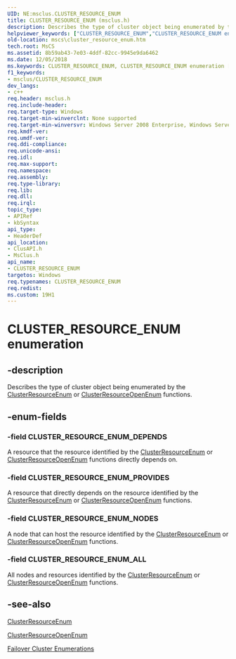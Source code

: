 ```yaml
---
UID: NE:msclus.CLUSTER_RESOURCE_ENUM
title: CLUSTER_RESOURCE_ENUM (msclus.h)
description: Describes the type of cluster object being enumerated by the ClusterResourceEnum or ClusterResourceOpenEnum functions.
helpviewer_keywords: ["CLUSTER_RESOURCE_ENUM","CLUSTER_RESOURCE_ENUM enumeration [Failover Cluster]","CLUSTER_RESOURCE_ENUM_ALL","CLUSTER_RESOURCE_ENUM_DEPENDS","CLUSTER_RESOURCE_ENUM_NODES","CLUSTER_RESOURCE_ENUM_PROVIDES","_CLUSTER_RESOURCE_ENUM","_CLUSTER_RESOURCE_ENUM enumeration [Failover Cluster]","clusapi/CLUSTER_RESOURCE_ENUM","clusapi/CLUSTER_RESOURCE_ENUM_ALL","clusapi/CLUSTER_RESOURCE_ENUM_DEPENDS","clusapi/CLUSTER_RESOURCE_ENUM_NODES","clusapi/CLUSTER_RESOURCE_ENUM_PROVIDES","clusapi/_CLUSTER_RESOURCE_ENUM","msclus/CLUSTER_RESOURCE_ENUM","msclus/CLUSTER_RESOURCE_ENUM_ALL","msclus/CLUSTER_RESOURCE_ENUM_DEPENDS","msclus/CLUSTER_RESOURCE_ENUM_NODES","msclus/CLUSTER_RESOURCE_ENUM_PROVIDES","msclus/_CLUSTER_RESOURCE_ENUM","mscs.cluster_resource_enum"]
old-location: mscs\cluster_resource_enum.htm
tech.root: MsCS
ms.assetid: 8b59ab43-7e03-4ddf-82cc-9945e9da6462
ms.date: 12/05/2018
ms.keywords: CLUSTER_RESOURCE_ENUM, CLUSTER_RESOURCE_ENUM enumeration [Failover Cluster], CLUSTER_RESOURCE_ENUM_ALL, CLUSTER_RESOURCE_ENUM_DEPENDS, CLUSTER_RESOURCE_ENUM_NODES, CLUSTER_RESOURCE_ENUM_PROVIDES, _CLUSTER_RESOURCE_ENUM, _CLUSTER_RESOURCE_ENUM enumeration [Failover Cluster], clusapi/CLUSTER_RESOURCE_ENUM, clusapi/CLUSTER_RESOURCE_ENUM_ALL, clusapi/CLUSTER_RESOURCE_ENUM_DEPENDS, clusapi/CLUSTER_RESOURCE_ENUM_NODES, clusapi/CLUSTER_RESOURCE_ENUM_PROVIDES, clusapi/_CLUSTER_RESOURCE_ENUM, msclus/CLUSTER_RESOURCE_ENUM, msclus/CLUSTER_RESOURCE_ENUM_ALL, msclus/CLUSTER_RESOURCE_ENUM_DEPENDS, msclus/CLUSTER_RESOURCE_ENUM_NODES, msclus/CLUSTER_RESOURCE_ENUM_PROVIDES, msclus/_CLUSTER_RESOURCE_ENUM, mscs.cluster_resource_enum
f1_keywords:
- msclus/CLUSTER_RESOURCE_ENUM
dev_langs:
- c++
req.header: msclus.h
req.include-header: 
req.target-type: Windows
req.target-min-winverclnt: None supported
req.target-min-winversvr: Windows Server 2008 Enterprise, Windows Server 2008 Datacenter
req.kmdf-ver: 
req.umdf-ver: 
req.ddi-compliance: 
req.unicode-ansi: 
req.idl: 
req.max-support: 
req.namespace: 
req.assembly: 
req.type-library: 
req.lib: 
req.dll: 
req.irql: 
topic_type:
- APIRef
- kbSyntax
api_type:
- HeaderDef
api_location:
- ClusAPI.h
- MsClus.h
api_name:
- CLUSTER_RESOURCE_ENUM
targetos: Windows
req.typenames: CLUSTER_RESOURCE_ENUM
req.redist: 
ms.custom: 19H1
---
```


# CLUSTER_RESOURCE_ENUM enumeration


## -description


Describes the type of cluster object being enumerated by the 
    <a href="https://docs.microsoft.com/windows/desktop/api/clusapi/nf-clusapi-clusterresourceenum">ClusterResourceEnum</a> or 
    <a href="https://docs.microsoft.com/windows/desktop/api/clusapi/nf-clusapi-clusterresourceopenenum">ClusterResourceOpenEnum</a> 
    functions.


## -enum-fields




### -field CLUSTER_RESOURCE_ENUM_DEPENDS

A resource that the resource identified by the 
       <a href="https://docs.microsoft.com/windows/desktop/api/clusapi/nf-clusapi-clusterresourceenum">ClusterResourceEnum</a> or 
       <a href="https://docs.microsoft.com/windows/desktop/api/clusapi/nf-clusapi-clusterresourceopenenum">ClusterResourceOpenEnum</a> functions directly 
       depends on.


### -field CLUSTER_RESOURCE_ENUM_PROVIDES

A resource that directly depends on the resource identified by the 
       <a href="https://docs.microsoft.com/windows/desktop/api/clusapi/nf-clusapi-clusterresourceenum">ClusterResourceEnum</a> or 
       <a href="https://docs.microsoft.com/windows/desktop/api/clusapi/nf-clusapi-clusterresourceopenenum">ClusterResourceOpenEnum</a> functions.


### -field CLUSTER_RESOURCE_ENUM_NODES

A node that can host the resource identified by the 
       <a href="https://docs.microsoft.com/windows/desktop/api/clusapi/nf-clusapi-clusterresourceenum">ClusterResourceEnum</a> or 
       <a href="https://docs.microsoft.com/windows/desktop/api/clusapi/nf-clusapi-clusterresourceopenenum">ClusterResourceOpenEnum</a> functions.


### -field CLUSTER_RESOURCE_ENUM_ALL

All nodes and resources identified by the 
       <a href="https://docs.microsoft.com/windows/desktop/api/clusapi/nf-clusapi-clusterresourceenum">ClusterResourceEnum</a> or 
       <a href="https://docs.microsoft.com/windows/desktop/api/clusapi/nf-clusapi-clusterresourceopenenum">ClusterResourceOpenEnum</a> functions.


## -see-also




<a href="https://docs.microsoft.com/windows/desktop/api/clusapi/nf-clusapi-clusterresourceenum">ClusterResourceEnum</a>



<a href="https://docs.microsoft.com/windows/desktop/api/clusapi/nf-clusapi-clusterresourceopenenum">ClusterResourceOpenEnum</a>



<a href="https://docs.microsoft.com/previous-versions/windows/desktop/mscs/cluster-enumerations">Failover Cluster Enumerations</a>
 

 

